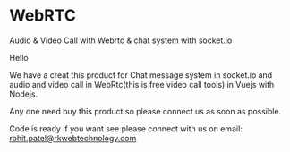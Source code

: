 # WebRTC
Audio &amp; Video Call with Webrtc &amp; chat system with socket.io

Hello 

We have a creat this product for Chat message system in socket.io and audio and video call in WebRtc(this is free video call tools) in Vuejs with Nodejs.

Any one need buy this product so please connect us as soon as possible. 

Code is ready if you want see please connect with us on email: rohit.patel@rkwebtechnology.com
